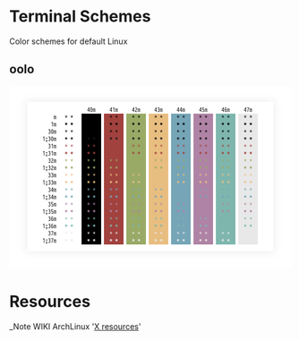 Terminal Schemes
=========
Color schemes for default Linux

oolo
---------
![Screenshot](screenshots/terminal_oolo.png)

Resources
=========
_Note WIKI ArchLinux '[X resources](https://wiki.archlinux.org/index.php/X_resources)'
